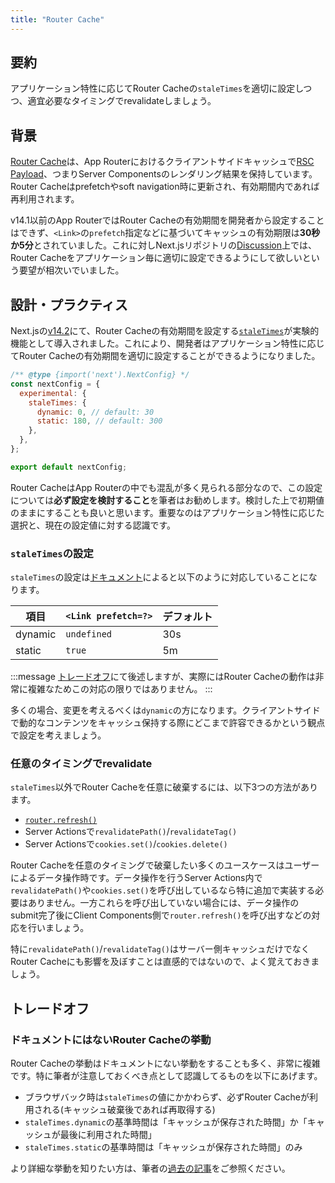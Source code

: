 ```yaml
---
title: "Router Cache"
---
```


## 要約

アプリケーション特性に応じてRouter Cacheの`staleTimes`を適切に設定しつつ、適宜必要なタイミングでrevalidateしましょう。

## 背景

[Router Cache](https://nextjs.org/docs/app/building-your-application/caching#router-cache)は、App Routerにおけるクライアントサイドキャッシュで[RSC Payload](https://nextjs.org/docs/app/building-your-application/rendering/server-components#how-are-server-components-rendered)、つまりServer Componentsのレンダリング結果を保持しています。Router Cacheはprefetchやsoft navigation時に更新され、有効期間内であれば再利用されます。

v14.1以前のApp RouterではRouter Cacheの有効期間を開発者から設定することはできず、`<Link>`の`prefetch`指定などに基づいてキャッシュの有効期限は**30秒か5分**とされていました。これに対しNext.jsリポジトリの[Discussion](https://github.com/vercel/next.js/discussions/54075)上では、Router Cacheをアプリケーション毎に適切に設定できるようにして欲しいという要望が相次いでいました。

## 設計・プラクティス

Next.jsの[v14.2](https://nextjs.org/blog/next-14-2#caching-improvements)にて、Router Cacheの有効期間を設定する[`staleTimes`](https://nextjs.org/docs/app/api-reference/next-config-js/staleTimes)が実験的機能として導入されました。これにより、開発者はアプリケーション特性に応じてRouter Cacheの有効期間を適切に設定することができるようになりました。

```js
/** @type {import('next').NextConfig} */
const nextConfig = {
  experimental: {
    staleTimes: {
      dynamic: 0, // default: 30
      static: 180, // default: 300
    },
  },
};

export default nextConfig;
```

Router CacheはApp Routerの中でも混乱が多く見られる部分なので、この設定については**必ず設定を検討すること**を筆者はお勧めします。検討した上で初期値のままにすることも良いと思います。重要なのはアプリケーション特性に応じた選択と、現在の設定値に対する認識です。

### `staleTimes`の設定

`staleTimes`の設定は[ドキュメント](https://nextjs.org/docs/app/api-reference/next-config-js/staleTimes)によると以下のように対応していることになります。

| 項目    | `<Link prefetch=?>` | デフォルト |
| ------- | ------------------- | ---------- |
| dynamic | `undefined`         | 30s        |
| static  | `true`              | 5m         |

:::message
[トレードオフ](#トレードオフ)にて後述しますが、実際にはRouter Cacheの動作は非常に複雑なためこの対応の限りではありません。
:::

多くの場合、変更を考えるべくは`dynamic`の方になります。クライアントサイドで動的なコンテンツをキャッシュ保持する際にどこまで許容できるかという観点で設定を考えましょう。

### 任意のタイミングでrevalidate

`staleTimes`以外でRouter Cacheを任意に破棄するには、以下3つの方法があります。

- [`router.refresh()`](https://nextjs.org/docs/app/building-your-application/caching#routerrefresh)
- Server Actionsで`revalidatePath()`/`revalidateTag()`
- Server Actionsで`cookies.set()`/`cookies.delete()`

Router Cacheを任意のタイミングで破棄したい多くのユースケースはユーザーによるデータ操作時です。データ操作を行うServer Actions内で`revalidatePath()`や`cookies.set()`を呼び出しているなら特に追加で実装する必要はありません。一方これらを呼び出していない場合には、データ操作のsubmit完了後にClient Components側で`router.refresh()`を呼び出すなどの対応を行いましょう。

特に`revalidatePath()`/`revalidateTag()`はサーバー側キャッシュだけでなくRouter Cacheにも影響を及ぼすことは直感的ではないので、よく覚えておきましょう。

## トレードオフ

### ドキュメントにはないRouter Cacheの挙動

Router Cacheの挙動はドキュメントにない挙動をすることも多く、非常に複雑です。特に筆者が注意しておくべき点として認識してるものを以下にあげます。

- ブラウザバック時は`staleTimes`の値にかかわらず、必ずRouter Cacheが利用される(キャッシュ破棄後であれば再取得する)
- `staleTimes.dynamic`の基準時間は「キャッシュが保存された時間」か「キャッシュが最後に利用された時間」
- `staleTimes.static`の基準時間は「キャッシュが保存された時間」のみ

より詳細な挙動を知りたい方は、筆者の[過去の記事](https://zenn.dev/akfm/articles/next-app-router-client-cache)をご参照ください。
